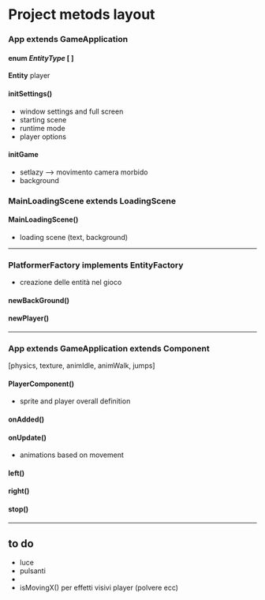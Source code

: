 # Project metods layout

### App extends GameApplication

#### enum *EntityType* [ ]
**Entity** player

#### initSettings()
* window settings and full screen
* starting scene
* runtime mode
* player options

#### initGame
* setlazy --> movimento camera morbido
* background



### MainLoadingScene extends LoadingScene

#### MainLoadingScene()
* loading scene (text, background)

---

### PlatformerFactory implements EntityFactory
* creazione delle entità nel gioco
#### newBackGround()

#### newPlayer()

---

### App extends GameApplication extends Component
[physics, texture, animIdle, animWalk, jumps]

#### PlayerComponent()
* sprite and player overall definition

#### onAdded()

#### onUpdate()
* animations based on movement

#### left()

#### right()

#### stop()

---

## to do
* luce
* pulsanti
* 
* isMovingX() per effetti visivi player (polvere ecc)